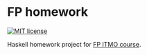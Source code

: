 # FP homework

[![MIT license](https://img.shields.io/badge/license-MIT-blue.svg)](https://github.com/stormtrooper1859/fp-homework/blob/master/LICENSE)

Haskell homework project for [FP ITMO course](https://github.com/jagajaga/FP-course-ITMO).
